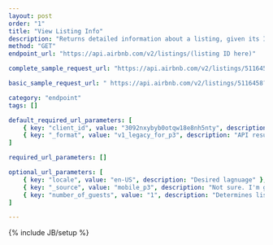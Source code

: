 ```yaml
---
layout: post
order: "1"
title: "View Listing Info"
description: "Returns detailed information about a listing, given its ID (e.g., found in the search endpoint reponse)."
method: "GET"
endpoint_url: "https://api.airbnb.com/v2/listings/(listing ID here)"

complete_sample_request_url: "https://api.airbnb.com/v2/listings/5116458?client_id=3092nxybyb0otqw18e8nh5nty&locale=en-US&currency=USD&_format=v1_legacy_for_p3&_source=mobile_p3&number_of_guests=1"

basic_sample_request_url: " https://api.airbnb.com/v2/listings/5116458?client_id=3092nxybyb0otqw18e8nh5nty&_format=v1_legacy_for_p3"

category: "endpoint"
tags: []

default_required_url_parameters: [
	{ key: "client_id", value: "3092nxybyb0otqw18e8nh5nty", description: "API Key" },
	{ key: "_format", value: "v1_legacy_for_p3", description: "API result format (just put this -- it won't work without it)" }
]

required_url_parameters: []

optional_url_parameters: [
	{ key: "locale", value: "en-US", description: "Desired lagnuage" },
	{ key: "_source", value: "mobile_p3", description: "Not sure. I'm guessing this means the request is coming from an Android mobile phone." },
	{ key: "number_of_guests", value: "1", description: "Determines listing availability dates based on the # of guests." }
]

---
```

{% include JB/setup %}
